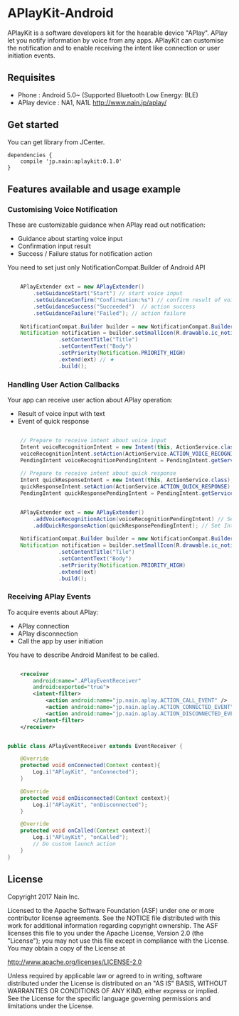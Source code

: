 # APlayKit-Android

APlayKit is a software developers kit for the hearable device "APlay". APlay let you notify information by voice from any apps. APlayKit can customise the notification and to enable receiving the intent like connection or user initiation events.

## Requisites

- Phone : Android 5.0~ (Supported Bluetooth Low Energy: BLE)
- APlay device : NA1, NA1L http://www.nain.jp/aplay/


## Get started

You can get library from JCenter.

``` Gradle
dependencies {
	compile 'jp.nain:aplaykit:0.1.0'
}
```

## Features available and usage example

### Customising Voice Notification

These are customizable guidance when APlay read out notification:


- Guidance about starting voice input
- Confirmation input result
- Success / Failure status for notification action

You need to set just only NotificationCompat.Builder of Android API

```Java

	APlayExtender ext = new APlayExtender()
		.setGuidanceStart("Start") // start voice input 
		.setGuidanceConfirm("Confirmation:%s") // confirm result of voice input
		.setGuidanceSuccess("Succeeded")  // action success
		.setGuidanceFailure("Failed"); // action failure
                
	NotificationCompat.Builder builder = new NotificationCompat.Builder(this);
	Notification notification = builder.setSmallIcon(R.drawable.ic_notification_small)
                .setContentTitle("Title")
                .setContentText("Body")
                .setPriority(Notification.PRIORITY_HIGH)
                .extend(ext) // ★
                .build();

```


### Handling User Action Callbacks

Your app can receive user action about APlay operation:

- Result of voice input with text
- Event of quick response

```Java

	// Prepare to receive intent about voice input
	Intent voiceRecognitionIntent = new Intent(this, ActionService.class);
	voiceRecognitionIntent.setAction(ActionService.ACTION_VOICE_RECOGNITION);
	PendingIntent voiceRecognitionPendingIntent = PendingIntent.getService(this, 0, voiceRecognitionIntent, 0);
	
	// Prepare to receive intent about quick response
	Intent quickResponseIntent = new Intent(this, ActionService.class);
	quickResponseIntent.setAction(ActionService.ACTION_QUICK_RESPONSE);
	PendingIntent quickResponsePendingIntent = PendingIntent.getService(this, 0, quickResponseIntent, 0);


	APlayExtender ext = new APlayExtender()
		.addVoiceRecognitionAction(voiceRecognitionPendingIntent) // Set Intent for voice input
		.addQuickResponseAction(quickResponsePendingIntent); // Set Intent for quick action
                
	NotificationCompat.Builder builder = new NotificationCompat.Builder(this);
	Notification notification = builder.setSmallIcon(R.drawable.ic_notification_small)
                .setContentTitle("Tile")
                .setContentText("Body")
                .setPriority(Notification.PRIORITY_HIGH)
                .extend(ext)
                .build();

```

### Receiving APlay Events

To acquire events about APlay:

- APlay connection
- APlay disconnection
- Call the app by user initiation

You have to describe Android Manifest to be called.

```AndroidManifest.xml

	<receiver
	    android:name=".APlayEventReceiver"
	    android:exported="true">
	    <intent-filter>
	        <action android:name="jp.nain.aplay.ACTION_CALL_EVENT" />
	        <action android:name="jp.nain.aplay.ACTION_CONNECTED_EVENT" />
	        <action android:name="jp.nain.aplay.ACTION_DISCONNECTED_EVENT" />
	    </intent-filter>
	</receiver>


```

```Java

public class APlayEventReceiver extends EventReceiver {

    @Override
    protected void onConnected(Context context){
        Log.i("APlayKit", "onConnected");
    }

    @Override
    protected void onDisconnected(Context context){
        Log.i("APlayKit", "onDisconnected");
    }

    @Override
    protected void onCalled(Context context){
        Log.i("APlayKit", "onCalled");
        // Do custom launch action
    }
}

```

## License

Copyright 2017 Nain Inc.

Licensed to the Apache Software Foundation (ASF) under one or more contributor license agreements. See the NOTICE file distributed with this work for additional information regarding copyright ownership. The ASF licenses this file to you under the Apache License, Version 2.0 (the "License"); you may not use this file except in compliance with the License. You may obtain a copy of the License at

http://www.apache.org/licenses/LICENSE-2.0

Unless required by applicable law or agreed to in writing, software distributed under the License is distributed on an "AS IS" BASIS, WITHOUT WARRANTIES OR CONDITIONS OF ANY KIND, either express or implied. See the License for the specific language governing permissions and limitations under the License.



